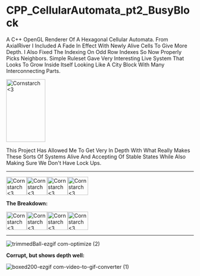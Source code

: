 # CPP_CellularAutomata_pt2_BusyBlock
A C++ OpenGL Renderer Of A Hexagonal Cellular Automata. From AxialRiver I Included A Fade In Effect With Newly Alive Cells To Give More Depth. I Also Fixed The Indexing On Odd Row Indexes So Now Properly Picks Neighbors. Simple Ruleset Gave Very Interesting Live System That Looks To Grow Inside Itself Looking Like A City Block With Many Interconnecting Parts. 

<img src="https://github.com/Kingerthanu/CPP_CellularAutomata_pt2_BusyBlock/assets/76754592/5ea3d1df-95b7-4844-aa2e-315e4565293f" alt="Cornstarch <3" width="105" height="169">

This Project Has Allowed Me To Get Very In Depth With What Really Makes These Sorts Of Systems Alive And Accepting Of Stable States While Also Making Sure We Don't Have Lock Ups.

----------------------------------------------------------------------------

<img src="https://github.com/Kingerthanu/CPP_CellularAutomata_pt2_BusyBlock/assets/76754592/bb109c9a-3be8-449b-9562-3cff6f815bee" alt="Cornstarch <3" width="55" height="49"><img src="https://github.com/Kingerthanu/CPP_CellularAutomata_pt2_BusyBlock/assets/76754592/bb109c9a-3be8-449b-9562-3cff6f815bee" alt="Cornstarch <3" width="55" height="49"><img src="https://github.com/Kingerthanu/CPP_CellularAutomata_pt2_BusyBlock/assets/76754592/bb109c9a-3be8-449b-9562-3cff6f815bee" alt="Cornstarch <3" width="55" height="49"><img src="https://github.com/Kingerthanu/CPP_CellularAutomata_pt2_BusyBlock/assets/76754592/bb109c9a-3be8-449b-9562-3cff6f815bee" alt="Cornstarch <3" width="55" height="49">


**The Breakdown:**


<img src="https://github.com/Kingerthanu/CPP_CellularAutomata_pt2_BusyBlock/assets/76754592/66089837-1d29-4276-827c-45c3aeafbf4a" alt="Cornstarch <3" width="55" height="49"><img src="https://github.com/Kingerthanu/CPP_CellularAutomata_pt2_BusyBlock/assets/76754592/66089837-1d29-4276-827c-45c3aeafbf4a" alt="Cornstarch <3" width="55" height="49"><img src="https://github.com/Kingerthanu/CPP_CellularAutomata_pt2_BusyBlock/assets/76754592/66089837-1d29-4276-827c-45c3aeafbf4a" alt="Cornstarch <3" width="55" height="49"><img src="https://github.com/Kingerthanu/CPP_CellularAutomata_pt2_BusyBlock/assets/76754592/66089837-1d29-4276-827c-45c3aeafbf4a" alt="Cornstarch <3" width="55" height="49">

----------------------------------------------------------------------------

![trimmedBall-ezgif com-optimize (2)](https://github.com/Kingerthanu/CPP_CellularAutomata_pt2_BusyBlock/assets/76754592/1ad6647b-351b-4651-84b6-8888cf2c6ae3)

****Corrupt, but shows depth well:****

![boxed200-ezgif com-video-to-gif-converter (1)](https://github.com/Kingerthanu/CPP_CellularAutomata_pt2_BusyBlock/assets/76754592/5d3f919f-d470-4259-873d-3bddac37be2a)
